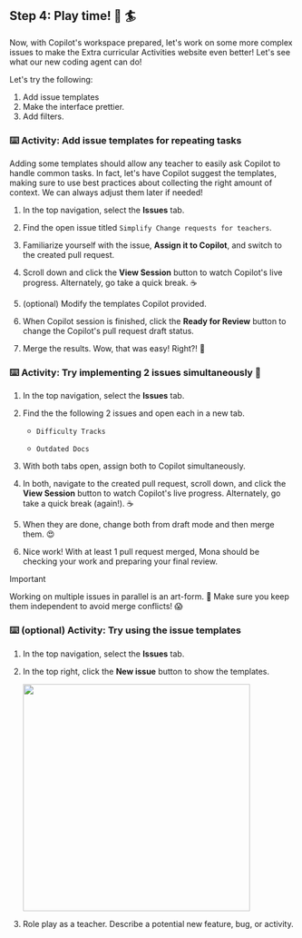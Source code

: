 ## Step 4: Play time! 🤾 🏄

Now, with Copilot's workspace prepared, let's work on some more complex issues to make the Extra curricular Activities website even better! Let's see what our new coding agent can do!

Let's try the following:

1. Add issue templates
1. Make the interface prettier.
1. Add filters.

### ⌨️ Activity: Add issue templates for repeating tasks

Adding some templates should allow any teacher to easily ask Copilot to handle common tasks. In fact, let's have Copilot suggest the templates, making sure to use best practices about collecting the right amount of context. We can always adjust them later if needed!

1. In the top navigation, select the **Issues** tab.

1. Find the open issue titled `Simplify Change requests for teachers`.

1. Familiarize yourself with the issue, **Assign it to Copilot**, and switch to the created pull request.

1. Scroll down and click the **View Session** button to watch Copilot's live progress. Alternately, go take a quick break. ☕️

1. (optional) Modify the templates Copilot provided.

1. When Copilot session is finished, click the **Ready for Review** button to change the Copilot's pull request draft status.

1. Merge the results. Wow, that was easy! Right?! 🥹

### ⌨️ Activity: Try implementing 2 issues simultaneously 🤯

1. In the top navigation, select the **Issues** tab.

1. Find the the following 2 issues and open each in a new tab.

   - `Difficulty Tracks`

   - `Outdated Docs`

1. With both tabs open, assign both to Copilot simultaneously.

1. In both, navigate to the created pull request, scroll down, and click the **View Session** button to watch Copilot's live progress. Alternately, go take a quick break (again!). ☕️

1. When they are done, change both from draft mode and then merge them. 😍

1. Nice work! With at least 1 pull request merged, Mona should be checking your work and preparing your final review.

> [!IMPORTANT]
> Working on multiple issues in parallel is an art-form. 🎨
> Make sure you keep them independent to avoid merge conflicts! 😱

### ⌨️ (optional) Activity: Try using the issue templates

1. In the top navigation, select the **Issues** tab.

1. In the top right, click the **New issue** button to show the templates.

   <img width="400" src="https://github.com/user-attachments/assets/a4864ccf-79f1-4990-991c-acc6088fded6"/>

1. Role play as a teacher. Describe a potential new feature, bug, or activity.
